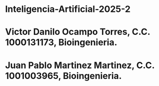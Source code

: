 # Inteligencia-Artificial-2025-2
# Victor Danilo Ocampo Torres, C.C. 1000131173, Bioingenieria.
# Juan Pablo Martinez Martinez, C.C. 	1001003965, Bioingenieria.
